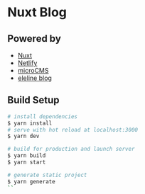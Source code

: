 # Nuxt Blog

## Powered by

- [Nuxt](https://ja.nuxtjs.org/)
- [Netlify](https://www.netlify.com/)
- [microCMS](https://microcms.io/)
- [eleline blog](https://github.com/eleline/Blog)

## Build Setup

```bash
# install dependencies
$ yarn install
# serve with hot reload at localhost:3000
$ yarn dev

# build for production and launch server
$ yarn build
$ yarn start

# generate static project
$ yarn generate
``